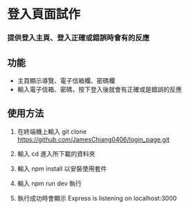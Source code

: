 # 登入頁面試作
### 提供登入主頁、登入正確或錯誤時會有的反應

## 功能
* 主頁顯示導覽、電子信箱欄、密碼欄
* 輸入電子信箱、密碼，按下登入後就會有正確或是錯誤的反應


## 使用方法
1. 在終端機上輸入 git clone https://github.com/JamesChiang0406/login_page.git

2. 輸入 cd 進入所下載的資料夾

3. 輸入 npm install 以安裝使用套件

4. 輸入 npm run dev 執行

5. 執行成功時會顯示 Express is listening on localhost:3000